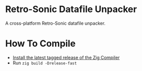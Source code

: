 # Retro-Sonic Datafile Unpacker
A cross-platform Retro-Sonic datafile unpacker.

# How To Compile
- [Install the latest tagged release of the Zig Compiler](https://ziglang.org/learn/getting-started/)
- Run `zig build -Drelease-fast`
